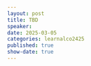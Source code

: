 ```yaml
---
layout: post
title: TBD
speaker:
date: 2025-03-05
categories: learnalco2425
published: true
show-date: true
---
```

